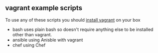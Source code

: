 ## vagrant example scripts

To use any of these scripts you should [install vagrant](http://www.vagrantup.com/downloads.html) on your box

* bash uses plain bash so doesn't require anything else to be installed other than vagrant.
* ansible using Anisble with vagrant
* chef using Chef